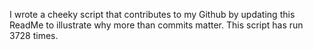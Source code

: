 I wrote a cheeky script that contributes to my Github by updating this ReadMe to illustrate why more than commits matter. This script has run 3728 times.